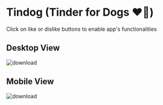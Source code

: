 # Tindog (Tinder for Dogs ❤🐶)
Click on like or dislike buttons to enable app's functionalities

## Desktop View
![download](https://user-images.githubusercontent.com/65790714/184548636-54dbeae2-394e-49bb-a2ff-8f084cc4eaea.jpg)

## Mobile View
![download](https://user-images.githubusercontent.com/65790714/184548641-593017f1-1c96-4020-a73e-ba7ba0be7175.jpg)
